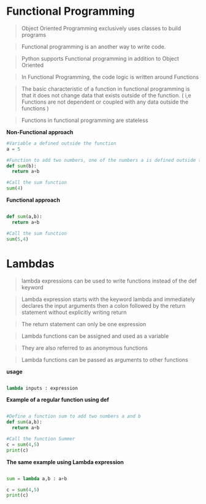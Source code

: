# Functional Programming

> Object Oriented Programming exclusively uses classes to build programs

> Functional programming is an another way to write code.

> Python supports Functional programming in addition to Object Oriented

> In Functional Programming, the code logic is written around Functions

> The basic characteristic of a function in functional programming is that it does not change data that exists outside of the function. ( i,e Functions are not dependent or coupled with any data outside the functions )

> Functions in functional programming are stateless

**Non-Functional approach**

```python
#Variable a defined outside the function
a = 5

#Function to add two numbers, one of the numbers a is defined outside the function
def sum(b):
  return a+b

#Call the sum function
sum(4)
```

**Functional approach**

```python

def sum(a,b):
  return a+b

#Call the sum function
sum(5,4)
```



# Lambdas

> lambda expressions can be used to write functions instead of the def keyword

> Lambda expression starts with the keyword lambda and immediately declares the input arguments then a colon followed by the return statement without explicitly writing return

> The return statement can only be one expression

> Lambda functions can be assigned and used as a variable

> They are also referred to as anonymous functions

> Lambda functions can be passed as arguments to other functions

**usage**

```Python

lambda inputs : expression

```

**Example of a regular function using def**

```python

#Define a function sum to add two numbers a and b
def sum(a,b):
  return a+b

#Call the function Summer
c = sum(4,5)
print(c)


```



**The same example using Lambda expression**

```Python

sum = lambda a,b : a+b

c = sum(4,5)
print(c)

```
